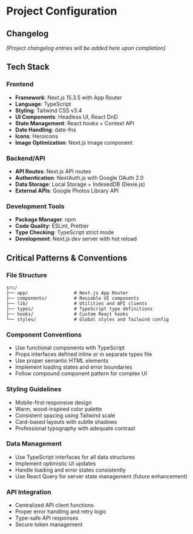 # Project Configuration

## Changelog
*[Project changelog entries will be added here upon completion]*

## Tech Stack

### Frontend
- **Framework**: Next.js 15.3.5 with App Router
- **Language**: TypeScript
- **Styling**: Tailwind CSS v3.4
- **UI Components**: Headless UI, React DnD
- **State Management**: React hooks + Context API
- **Date Handling**: date-fns
- **Icons**: Heroicons
- **Image Optimization**: Next.js Image component

### Backend/API
- **API Routes**: Next.js API routes
- **Authentication**: NextAuth.js with Google OAuth 2.0
- **Data Storage**: Local Storage + IndexedDB (Dexie.js)
- **External APIs**: Google Photos Library API

### Development Tools
- **Package Manager**: npm
- **Code Quality**: ESLint, Prettier
- **Type Checking**: TypeScript strict mode
- **Development**: Next.js dev server with hot reload

## Critical Patterns & Conventions

### File Structure
```
src/
├── app/                 # Next.js App Router
├── components/          # Reusable UI components
├── lib/                 # Utilities and API clients
├── types/               # TypeScript type definitions
├── hooks/               # Custom React hooks
└── styles/              # Global styles and Tailwind config
```

### Component Conventions
- Use functional components with TypeScript
- Props interfaces defined inline or in separate types file
- Use proper semantic HTML elements
- Implement loading states and error boundaries
- Follow compound component pattern for complex UI

### Styling Guidelines
- Mobile-first responsive design
- Warm, wood-inspired color palette
- Consistent spacing using Tailwind scale
- Card-based layouts with subtle shadows
- Professional typography with adequate contrast

### Data Management
- Use TypeScript interfaces for all data structures
- Implement optimistic UI updates
- Handle loading and error states consistently
- Use React Query for server state management (future enhancement)

### API Integration
- Centralized API client functions
- Proper error handling and retry logic
- Type-safe API responses
- Secure token management 